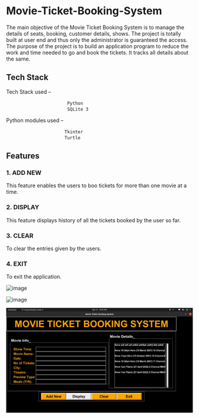 # Movie-Ticket-Booking-System

The main objective of the Movie Ticket Booking System is to manage the details of seats, booking, customer details, shows. The project is totally built at user end and thus only the administrator is guaranteed the access. The purpose of the project is to build an application program to reduce the work and time needed to go and book the tickets. It tracks all details about the same.

## Tech Stack 

Tech Stack used – 

                           Python
                           SQLite 3

Python modules used – 

                          Tkinter
                          Turtle
                          
## Features


### 1. ADD NEW

This feature enables the users to boo tickets for more than one movie at a time.


### 2. DISPLAY

This feature displays  history of all the tickets booked by the user so far.


### 3. CLEAR

To clear the entries given by the users.


### 4. EXIT

To exit the application.


![image](https://user-images.githubusercontent.com/72125549/164365514-834a8f5f-33b6-4efc-bb62-e4e75c2a6fa7.png)

![image](https://user-images.githubusercontent.com/72125549/164365377-5a1ffea5-6c23-45d9-9bb1-2e7104470563.png)

<img src = "1.jpeg">
